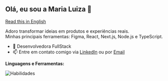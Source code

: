 ## Olá, eu sou a Maria Luiza 👋
[Read this in English](README.md)

Adoro transformar ideias em produtos e experiências reais. <br />
Minhas principais ferramentas: Figma, React, Next.js, Node.js e TypeScript.

- 🌱 Desenvolvedora FullStack
- 📫 Entre em contato comigo via [LinkedIn](https://www.linkedin.com/in/m-monteiro/) ou por [Email](mailto:malumonteiro.dev@gmail.com)

**Linguagens e Ferramentas:**

![Habilidades](https://skills.syvixor.com/api/icons?i=figma,react,ts,nextjs,tailwind,nodejs,git,github,postgresql,prisma.docker,insomnia,jest,reactnative)


